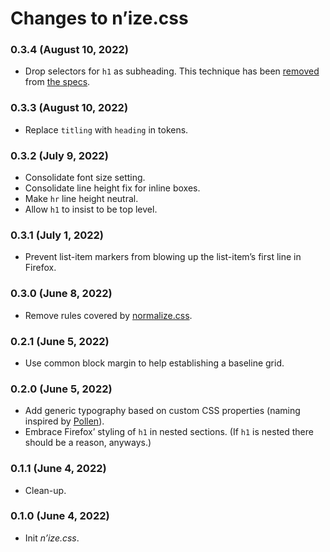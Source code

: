 # Changes to n’ize.css

### 0.3.4 (August 10, 2022)

* Drop selectors for `h1` as subheading. This technique has been [removed](https://github.com/whatwg/html/pull/7829/files#diff-41cf6794ba4200b839c53531555f0f3998df4cbb01a4d5cb0b94e3ca5e23947dL16657-L16660) from [the specs](https://html.spec.whatwg.org/multipage/sections.html#headings-and-outlines).

### 0.3.3 (August 10, 2022)

* Replace `titling` with `heading` in tokens.

### 0.3.2 (July 9, 2022)

* Consolidate font size setting.
* Consolidate line height fix for inline boxes.
* Make `hr` line height neutral.
* Allow `h1` to insist to be top level.

### 0.3.1 (July 1, 2022)

* Prevent list-item markers from blowing up the list-item’s first line in Firefox.

### 0.3.0 (June 8, 2022)

* Remove rules covered by [normalize.css](https://github.com/csstools/normalize.css).

### 0.2.1 (June 5, 2022)

* Use common block margin to help establishing a baseline grid.

### 0.2.0 (June 5, 2022)

* Add generic typography based on custom CSS properties (naming inspired by [Pollen](https://www.pollen.style/)).
* Embrace Firefox’ styling of `h1` in nested sections. (If `h1` is nested there should be a reason, anyways.)

### 0.1.1 (June 4, 2022)

* Clean-up.

### 0.1.0 (June 4, 2022)

* Init _n’ize.css_.
